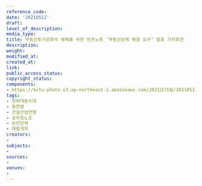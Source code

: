 ```yaml
---
reference_code: 
date: '20210512'
draft: 
level_of_description: 
media_type: 
title: 부동산투기공화국 해체를 위한 민주노총 ‘부동산문제 해결 요구’ 발표 기자회견
description: 
weight: 
modified_at: 
created_at: 
link: 
public_access_status: 
copyright_status: 
components:
- https://kctu-photo.s3.ap-northeast-2.amazonaws.com/2021년/5월/20210512-부동산투기공화국+해체를+위한+민주노총+‘부동산문제+해결+요구’+발표+기자회견_청와대분수대_총연맹_건설산업연맹_공무원노조_농민단체_재벌개혁/_1DX0116.jpg
tags:
- 청와대분수대
- 총연맹
- 건설산업연맹
- 공무원노조
- 농민단체
- 재벌개혁
creators:
- 
subjects:
- 
sources:
- 
venues:
- 
---
```

